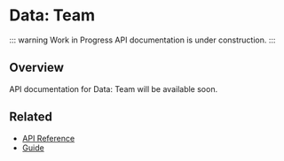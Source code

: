 # Data: Team

::: warning Work in Progress
API documentation is under construction.
:::

## Overview

API documentation for Data: Team will be available soon.

## Related

- [API Reference](/api/)
- [Guide](/guide/)
